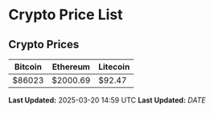 # Crypto Price List

## Crypto Prices
| Bitcoin | Ethereum | Litecoin |
| ------- | -------- | -------- |
| $86023 | $2000.69 | $92.47 |
**Last Updated:** 2025-03-20 14:59 UTC
**Last Updated:** $DATE$
